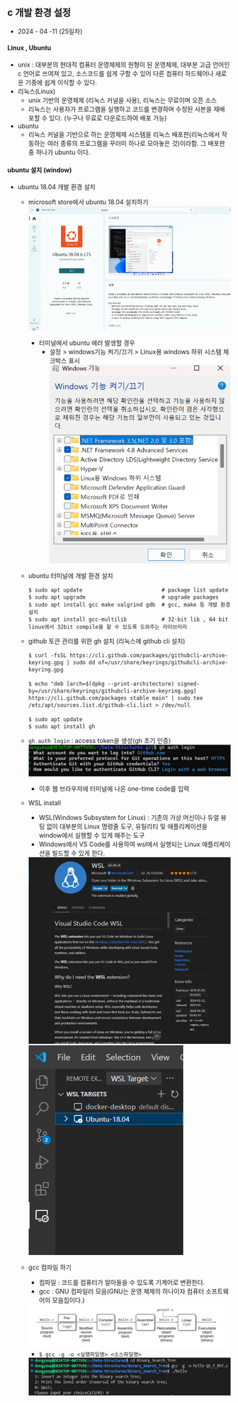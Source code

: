 ## c 개발 환경 설정 

* 2024 - 04 -11 (25일차)   

#### Linux , Ubuntu  
* unix : 대부분의 현대적 컴퓨터 운영체제의 원형이 된 운영체제, 대부분 고급 언어인 c 언어로 쓰여져 있고, 소스코드를 쉽게 구할 수 있어 다른 컴퓨터 하드웨어나 새로운 기종에 쉽게 이식할 수 있다.  
* 리눅스(Linux)   
    * unix 기반의 운영체제 (리눅스 커널을 사용), 리눅스는 무료이며 오픈 소스   
    * 리눅스는 사용자가 프로그램을 실행하고 코드를 변경하며 수정된 사본을 재배포할 수 있다. (누구나 무료로 다운로드하여 배포 가능)  
* ubuntu    
    * 리눅스 커널을 기반으로 하는 운영체제 시스템을 리눅스 배포판(리눅스에서 작동하는 여러 종류의 프로그램을 꾸러미 하나로 모아놓은 것)이라함. 그 배포판 중 하나가 ubuntu 이다.   

#### ubuntu 설치 (window)
* ubuntu 18.04 개발 환경 설치   
    * microsoft store에서 ubuntu 18.04 설치하기    
        <img src="./img/image1.png">    

        * 터미널에서 ubuntu 에러 발생할 경우   
            * 설정 > windows기능 켜기/끄기 > Linux용 windows 하위 시스템 체크박스 표시    
                <img src="./img/image4.png">    

    * ubuntu 터미널에 개발 환경 설치   
        ```
        $ sudo apt update                         # package list update
        $ sudo apt upgrade                        # upgrade packages
        $ sudo apt install gcc make valgrind gdb  # gcc, make 등 개발 환경 설치
        $ sudo apt install gcc-multilib           # 32-bit lib , 64 bit linux에서 32bit compile을 할 수 있도록 도와주는 라이브러리  
        ```   
    * github 토큰 관리를 위한 gh 설치  (리눅스에 github cli 설치)
        ```
        $ curl -fsSL https://cli.github.com/packages/githubcli-archive-keyring.gpg | sudo dd of=/usr/share/keyrings/githubcli-archive-keyring.gpg

        $ echo "deb [arch=$(dpkg --print-architecture) signed-by=/usr/share/keyrings/githubcli-archive-keyring.gpg] https://cli.github.com/packages stable main" | sudo tee /etc/apt/sources.list.d/github-cli.list > /dev/null

        $ sudo apt update
        $ sudo apt install gh

        ```   
    * ```gh auth login``` : access token을 생성(gh 초기 인증) 
        <img src="./img/image2.png">   

        * 이후 웹 브라우저에 터미널에 나온 one-time code를 입력   
    
    * WSL install   
        * WSL(Windows Subsystem for Linux) : 기존의 가상 머신이나 듀얼 뷰팅 없이 대부분의 Linux 명령줄 도구, 유틸리티 및 애플리케이션을 window에서 실행할 수 있게 해주는 도구   
        * Windows에서 VS Code를 사용하여 wsl에서 실행되는 Linux 애플리케이션을 빌드할 수 있게 한다.    
        <img src="./img/image3.png">   

        <img src="./img/image5.png">  

    * gcc 컴파일 하기  
        * 컴파일 : 코드를 컴퓨터가 알아들을 수 있도록 기계어로 변환한다.  
        * gcc : GNU 컴파일러 모음(GNU는 운영 체제의 하나이자 컴퓨터 소프트웨어의 모음집이다.)   
        <img src="./img/image7.png">   

        * ```$ gcc -g -o <실행파일명> <소스파일명>```    
        <img src="./img/image6.png">   










